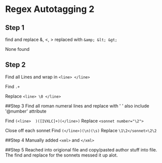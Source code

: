# Regex Autotagging 2

## Step 1
find and replace &, <, >
replaced with `&amp; &lt; &gt;`

None found

## Step 2
Find all Lines and wrap in `<line> </line>`

Find `.+`

Replace `<line> \0 </line>`

##Step 3
Find all roman numeral lines and replace with '<sonnet> </sonnet>' also include '@number' attribute

Find `(<line>  )([IVXLC]+)(</line>)`
Replace `<sonnet number="\2">`

Close off each sonnet
Find `(</line>)(\n)(\s)`
Replace `\1\2</sonnet>\2\2`

##Step 4
Manually added `<xml>` and `</xml>`

##Step 5
Reached into origional file and copy/pasted author stuff into file. The find and replace for the sonnets messed it up alot.

